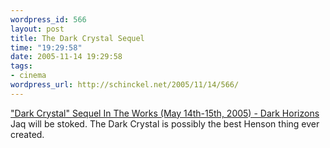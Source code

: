 ```yaml
--- 
wordpress_id: 566
layout: post
title: The Dark Crystal Sequel
time: "19:29:58"
date: 2005-11-14 19:29:58
tags: 
- cinema
wordpress_url: http://schinckel.net/2005/11/14/566/
---
```

["Dark Crystal" Sequel In The Works (May 14th-15th, 2005) - Dark Horizons][1] Jaq will be stoked. The Dark Crystal is possibly the best Henson thing ever created. 

   [1]: http://www.darkhorizons.com/news05/050515d.php

